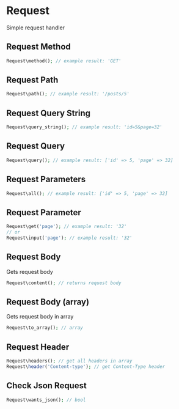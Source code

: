 # Request
Simple request handler

## Request Method
```php
Request\method(); // example result: 'GET'
```

## Request Path
```php
Request\path(); // example result: '/posts/5'
```

## Request Query String
```php
Request\query_string(); // example result: 'id=5&page=32'
```

## Request Query
```php
Request\query(); // example result: ['id' => 5, 'page' => 32]
```

## Request Parameters
```php
Request\all(); // example result: ['id' => 5, 'page' => 32]
```

## Request Parameter
```php
Request\get('page'); // example result: '32'
// or
Request\input('page'); // example result: '32'
```

## Request Body
Gets request body
```php
Request\content(); // returns request body
```

## Request Body (array)
Gets request body in array
```php
Request\to_array(); // array
```

## Request Header
```php
Request\headers(); // get all headers in array
Request\header('Content-type'); // get Content-Type header
```

## Check Json Request
```php
Request\wants_json(); // bool
```
